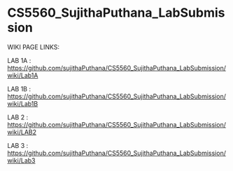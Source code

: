 # CS5560_SujithaPuthana_LabSubmission

WIKI PAGE LINKS:

LAB 1A : https://github.com/sujithaPuthana/CS5560_SujithaPuthana_LabSubmission/wiki/Lab1A

LAB 1B : https://github.com/sujithaPuthana/CS5560_SujithaPuthana_LabSubmission/wiki/Lab1B

LAB 2 : https://github.com/sujithaPuthana/CS5560_SujithaPuthana_LabSubmission/wiki/LAB2

LAB 3 : https://github.com/sujithaPuthana/CS5560_SujithaPuthana_LabSubmission/wiki/Lab3

